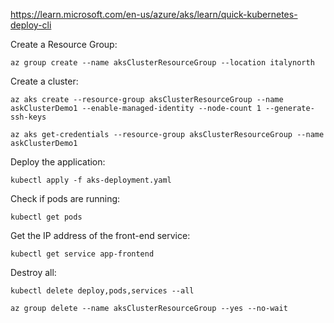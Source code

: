 https://learn.microsoft.com/en-us/azure/aks/learn/quick-kubernetes-deploy-cli

Create a Resource Group:
```
az group create --name aksClusterResourceGroup --location italynorth
```

Create a cluster:
```
az aks create --resource-group aksClusterResourceGroup --name askClusterDemo1 --enable-managed-identity --node-count 1 --generate-ssh-keys
```
```
az aks get-credentials --resource-group aksClusterResourceGroup --name askClusterDemo1
```

Deploy the application:
```
kubectl apply -f aks-deployment.yaml
```

Check if pods are running:
```
kubectl get pods
```

Get the IP address of the front-end service:
```
kubectl get service app-frontend
```

Destroy all:
```
kubectl delete deploy,pods,services --all
```


```
az group delete --name aksClusterResourceGroup --yes --no-wait
```